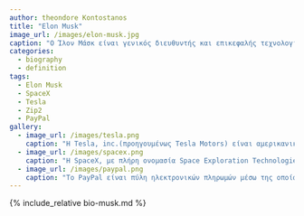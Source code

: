 ```yaml
---
author: theondore Kontostanos
title: "Elon Musk"
image_url: /images/elon-musk.jpg
caption: "Ο Ίλον Μάσκ είναι γενικός διευθυντής και επικεφαλής τεχνολογίας για τη διαστημική εταιρεία SpaceX, καθώς και ο γενικός διευθυντής και επικεφαλής τεχνολογικού σχεδιασμού της εταιρείας Tesla, Inc. Είναι επίσης συνιδρυτής των Tesla, Inc. και Zip2 και PayPal."
categories:
  - biography
  - definition
tags:
  - Elon Musk
  - SpaceX
  - Tesla
  - Zip2
  - PayPal
gallery:
  - image_url: /images/tesla.png
    caption: "Η Tesla, inc.(προηγουμένως Tesla Motors) είναι αμερικανική αυτοκινητοβιομηχανία, η οποία σχεδιάζει, παράγει και πουλάει αμιγώς ηλεκτρικά αυτοκίνητα. Ιδρύθηκε στις 1 Ιουλίου 2003."
  - image_url: /images/spacex.png
    caption: "Η SpaceX, με πλήρη ονομασία Space Exploration Technologies Corp., είναι αμερικανική ιδιωτική εταιρεία αεροδιαστημικής τεχνολογίας και παροχής υπηρεσιών διαστημικών μεταφορών."
  - image_url: /images/paypal.png
    caption: "Το PayPal είναι πύλη ηλεκτρονικών πληρωμών μέσω της οποίας διεκπεραιώνονται μεταφορές χρημάτων και πληρωμές και ανήκει στην αμερικανική εταιρεία PayPal Holdings, Inc."
---
```


{% include_relative bio-musk.md %}

